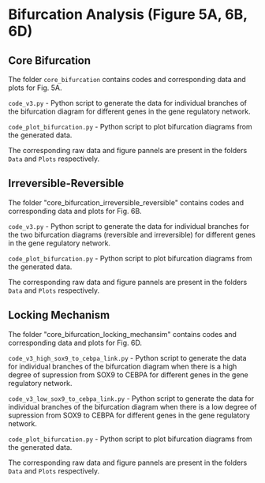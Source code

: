 # Bifurcation Analysis (Figure 5A, 6B, 6D)

## Core Bifurcation
The folder `core_bifurcation` contains codes and corresponding data and plots for Fig. 5A.

`code_v3.py` - Python script to generate the data for individual branches of the bifurcation diagram for different genes in the gene regulatory network.

`code_plot_bifurcation.py` - Python script to plot bifurcation diagrams from the generated data.

The corresponding raw data and figure pannels are present in the folders `Data` and `Plots` respectively.


## Irreversible-Reversible
The folder "core_bifurcation_irreversible_reversible" contains codes and corresponding data and plots for Fig. 6B.

`code_v3.py` - Python script to generate the data for individual branches for the two bifurcation diagrams (reversible and irreversible) for different genes in the gene regulatory network.

`code_plot_bifurcation.py` - Python script to plot bifurcation diagrams from the generated data.

The corresponding raw data and figure pannels are present in the folders `Data` and `Plots` respectively.




## Locking Mechanism
The folder "core_bifurcation_locking_mechansim" contains codes and corresponding data and plots for Fig. 6D.

`code_v3_high_sox9_to_cebpa_link.py` - Python script to generate the data for individual branches of the bifurcation diagram when there is a high degree of supression from SOX9 to CEBPA for different genes in the gene regulatory network.

`code_v3_low_sox9_to_cebpa_link.py` - Python script to generate the data for individual branches of the bifurcation diagram when there is a low degree of supression from SOX9 to CEBPA for different genes in the gene regulatory network.


`code_plot_bifurcation.py` - Python script to plot bifurcation diagrams from the generated data.

The corresponding raw data and figure pannels are present in the folders `Data` and `Plots` respectively.



